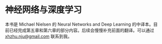 神经网络与深度学习
=======

本书是 Michael Nielsen 的 Neural Networks and Deep Learning 的中译本。目前已经完成第五章和第六章的部分内容。后续会慢慢补充前面的翻译。可以通过 xhzhu.nju@gmail.com 联系到我。

